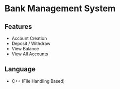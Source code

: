 # Bank Management System

## Features
- Account Creation
- Deposit / Withdraw
- View Balance
- View All Accounts

## Language
- C++ (File Handling Based)
